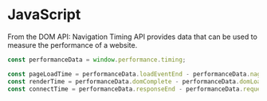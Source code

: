 # JavaScript

From the DOM API: Navigation Timing API provides data that can be used to measure the performance of a website.

```javascript
const performanceData = window.performance.timing;

const pageLoadTime = performanceData.loadEventEnd - performanceData.nagigationStart;
const renderTime = performanceData.domComplete - performanceData.domLoading;
const connectTime = performanceData.responseEnd - performanceData.requestStart;
```